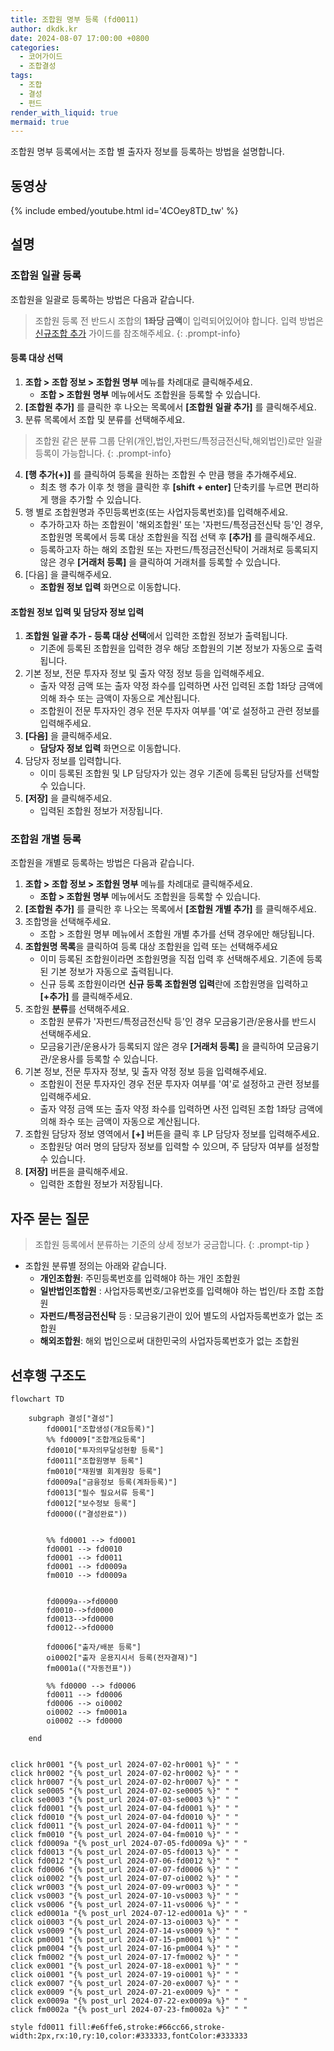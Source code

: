 ```yaml
---
title: 조합원 명부 등록 (fd0011)
author: dkdk.kr
date: 2024-08-07 17:00:00 +0800
categories:
  - 코어가이드
  - 조합결성
tags:
  - 조합
  - 결성
  - 펀드
render_with_liquid: true
mermaid: true
---
```

조합원 명부 등록에서는 조합 별 출자자 정보를 등록하는 방법을 설명합니다.

## 동영상

{% include embed/youtube.html id='4COey8TD_tw' %}

## 설명
### 조합원 일괄 등록
조합원을 일괄로 등록하는 방법은 다음과 같습니다.
> 조합원 등록 전 반드시 조합의 **1좌당 금액**이 입력되어있어야 합니다. 입력 방법은 [신규조합 추가](/posts/fd0001/) 가이드를 참조해주세요.
{: .prompt-info}
#### 등록 대상 선택
1. **조합 > 조합 정보 > 조합원 명부** 메뉴를 차례대로 클릭해주세요.
	- **조합 > 조합원 명부** 메뉴에서도 조합원을 등록할 수 있습니다.
2. **[조합원 추가]** 를 클릭한 후 나오는 목록에서 **[조합원 일괄 추가]** 를 클릭해주세요.
3.  분류 목록에서 조합 및 분류를 선택해주세요.
> 조합원 같은 분류 그룹 단위(개인,법인,자펀드/특정금전신탁,해외법인)로만 일괄 등록이 가능합니다. 
{: .prompt-info}
4. **[행 추가(+)]** 를 클릭하여 등록을 원하는 조합원 수 만큼 행을 추가해주세요.
	- 최초 행 추가 이후 첫 행을 클릭한 후 **[shift + enter]** 단축키를 누르면 편리하게 행을 추가할 수 있습니다.
5. 행 별로 조합원명과 주민등록번호(또는 사업자등록번호)를 입력해주세요.
	- 추가하고자 하는 조합원이 '해외조합원' 또는 '자펀드/특정금전신탁 등'인 경우, 조합원명 목록에서 등록 대상 조합원을 직접 선택 후 **[추가]** 를 클릭해주세요.
	- 등록하고자 하는 해외 조합원 또는 자펀드/특정금전신탁이 거래처로 등록되지 않은 경우 **[거래처 등록]** 을 클릭하여 거래처를 등록할 수 있습니다.
6. [다음] 을 클릭해주세요.
	- **조합원 정보 입력** 화면으로 이동합니다.
#### 조합원 정보 입력 및 담당자 정보 입력
1. **조합원 일괄 추가 - 등록 대상 선택**에서 입력한 조합원 정보가 출력됩니다.
	- 기존에 등록된 조합원을 입력한 경우 해당 조합원의 기본 정보가 자동으로 출력됩니다.
2. 기본 정보, 전문 투자자 정보 및 출자 약정 정보 등을 입력해주세요.
	- 출자 약정 금액 또는 출자 약정 좌수를 입력하면 사전 입력된 조합 1좌당 금액에 의해 좌수 또는 금액이 자동으로 계산됩니다.
	- 조합원이 전문 투자자인 경우 전문 투자자 여부를 '여'로 설정하고 관련 정보를 입력해주세요.
3. **[다음]** 을 클릭해주세요.
	- **담당자 정보 입력** 화면으로 이동합니다.
4. 담당자 정보를 입력합니다.
	- 이미 등록된 조합원 및 LP 담당자가 있는 경우 기존에 등록된 담당자를 선택할 수 있습니다.
5. **[저장]** 을 클릭해주세요.
	- 입력된 조합원 정보가 저장됩니다.
### 조합원 개별 등록
조합원을 개별로 등록하는 방법은 다음과 같습니다.
1. **조합 > 조합 정보 > 조합원 명부** 메뉴를 차례대로 클릭해주세요.
	- **조합 > 조합원 명부** 메뉴에서도 조합원을 등록할 수 있습니다.
2. **[조합원 추가]** 를 클릭한 후 나오는 목록에서 **[조합원 개별 추가]** 를 클릭해주세요.
3. 조합명을 선택해주세요.
	- 조합 > 조합원 명부 메뉴에서 조합원 개별 추가를 선택 경우에만 해당됩니다.
4. **조합원명 목록**을 클릭하여 등록 대상 조합원을 입력 또는 선택해주세요
	- 이미 등록된 조합원이라면 조합원명을 직접 입력 후 선택해주세요. 기존에 등록된 기본 정보가 자동으로 출력됩니다.
	- 신규 등록 조합원이라면 **신규 등록 조합원명 입력**란에 조합원명을 입력하고 **[+추가]** 를 클릭해주세요.
5. 조합원 **분류**를 선택해주세요.
	- 조합원 분류가 '자펀드/특정금전신탁 등'인 경우 모금융기관/운용사를 반드시 선택해주세요. 
	- 모금융기관/운용사가 등록되지 않은 경우 **[거래처 등록]** 을 클릭하여 모금융기관/운용사를 등록할 수 있습니다. 
6. 기본 정보, 전문 투자자 정보, 및 출자 약정 정보 등을 입력해주세요.
	- 조합원이 전문 투자자인 경우 전문 투자자 여부를 '여'로 설정하고 관련 정보를 입력해주세요.
	- 출자 약정 금액 또는 출자 약정 좌수를 입력하면 사전 입력된 조합 1좌당 금액에 의해 좌수 또는 금액이 자동으로 계산됩니다.
7. 조합원 담당자 정보 영역에서 **[+]** 버튼을 클릭 후 LP 담당자 정보를 입력해주세요.
	- 조합원당 여러 명의 담당자 정보를 입력할 수 있으며, 주 담당자 여부를 설정할 수 있습니다.
8. **[저장]** 버튼을 클릭해주세요.
	- 입력한 조합원 정보가 저장됩니다.

## 자주 묻는 질문

> 조합원 등록에서 분류하는 기준의 상세 정보가 궁금합니다. 
{: .prompt-tip }
- 조합원 분류별 정의는 아래와 같습니다.
	- **개인조합원**: 주민등록번호를 입력해야 하는 개인 조합원
	- **일반법인조합원** : 사업자등록번호/고유번호를 입력해야 하는 법인/타 조합 조합원
	- **자펀드/특정금전신탁** 등 : 모금융기관이 있어 별도의 사업자등록번호가 없는 조합원
	- **해외조합원**: 해외 법인으로써 대한민국의 사업자등록번호가 없는 조합원


## 선후행 구조도

```mermaid
flowchart TD

    subgraph 결성["결성"]
        fd0001["조합생성(개요등록)"]
        %% fd0009["조합개요등록"]
        fd0010["투자의무달성현황 등록"]
        fd0011["조합원명부 등록"]
        fm0010["재원별 회계원장 등록"]
        fd0009a["금융정보 등록(계좌등록)"]
        fd0013["필수 필요서류 등록"]
        fd0012["보수정보 등록"]
        fd0000(("결성완료"))

        
        %% fd0001 --> fd0001
        fd0001 --> fd0010
        fd0001 --> fd0011 
        fd0001 --> fd0009a 
        fm0010 --> fd0009a


        fd0009a-->fd0000
        fd0010-->fd0000
        fd0013-->fd0000
        fd0012-->fd0000

        fd0006["출자/배분 등록"]
        oi0002["출자 운용지시서 등록(전자결재)"]
        fm0001a(("자동전표"))

        %% fd0000 --> fd0006
        fd0011 --> fd0006
        fd0006 --> oi0002 
        oi0002 --> fm0001a
        oi0002 --> fd0000

    end

    
click hr0001 "{% post_url 2024-07-02-hr0001 %}" " "
click hr0002 "{% post_url 2024-07-02-hr0002 %}" " "
click hr0007 "{% post_url 2024-07-02-hr0007 %}" " "
click se0005 "{% post_url 2024-07-02-se0005 %}" " "
click se0003 "{% post_url 2024-07-03-se0003 %}" " "
click fd0001 "{% post_url 2024-07-04-fd0001 %}" " "
click fd0010 "{% post_url 2024-07-04-fd0010 %}" " "
click fd0011 "{% post_url 2024-07-04-fd0011 %}" " "
click fm0010 "{% post_url 2024-07-04-fm0010 %}" " "
click fd0009a "{% post_url 2024-07-05-fd0009a %}" " "
click fd0013 "{% post_url 2024-07-05-fd0013 %}" " "
click fd0012 "{% post_url 2024-07-06-fd0012 %}" " "
click fd0006 "{% post_url 2024-07-07-fd0006 %}" " "
click oi0002 "{% post_url 2024-07-07-oi0002 %}" " "
click wr0003 "{% post_url 2024-07-09-wr0003 %}" " "
click vs0003 "{% post_url 2024-07-10-vs0003 %}" " "
click vs0006 "{% post_url 2024-07-11-vs0006 %}" " "
click ed0001a "{% post_url 2024-07-12-ed0001a %}" " "
click oi0003 "{% post_url 2024-07-13-oi0003 %}" " "
click vs0009 "{% post_url 2024-07-14-vs0009 %}" " "
click pm0001 "{% post_url 2024-07-15-pm0001 %}" " "
click pm0004 "{% post_url 2024-07-16-pm0004 %}" " "
click fm0002 "{% post_url 2024-07-17-fm0002 %}" " "
click ex0001 "{% post_url 2024-07-18-ex0001 %}" " "
click oi0001 "{% post_url 2024-07-19-oi0001 %}" " "
click ex0007 "{% post_url 2024-07-20-ex0007 %}" " "
click ex0009 "{% post_url 2024-07-21-ex0009 %}" " "
click ex0009a "{% post_url 2024-07-22-ex0009a %}" " "
click fm0002a "{% post_url 2024-07-23-fm0002a %}" " "

style fd0011 fill:#e6ffe6,stroke:#66cc66,stroke-width:2px,rx:10,ry:10,color:#333333,fontColor:#333333

```
